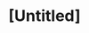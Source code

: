---
pid: rs160
title: "[Untitled]"
location_transcription: 
coordinates: "[-75.172323399722, 39.949366652106]"
zipcode: '19147'
gen_neighborhood: South Philadelphia
neighborhood: Queen Village,Bella Vista,Pennsport,Italian Market
outside_phl: 
age: '40'
age_range: 40-49
instagram: 
image_file_name: rs_160.jpg
proposal_transcription: |-
  No suggestions on design ... BUT I do have : WHO decides ?
  Great to solicit input, but WHO are the ultimate decision makers + why should that be the process ? Would love for there to be transparency around this
topic: 
topic_summary: 0, 0
type: Other No Form
keywords_other: 
credit: Ken Meizner
image_labels: 
twitter: 
facebook: 
permalink: "/monuments/rs160/"
layout: item-page
---